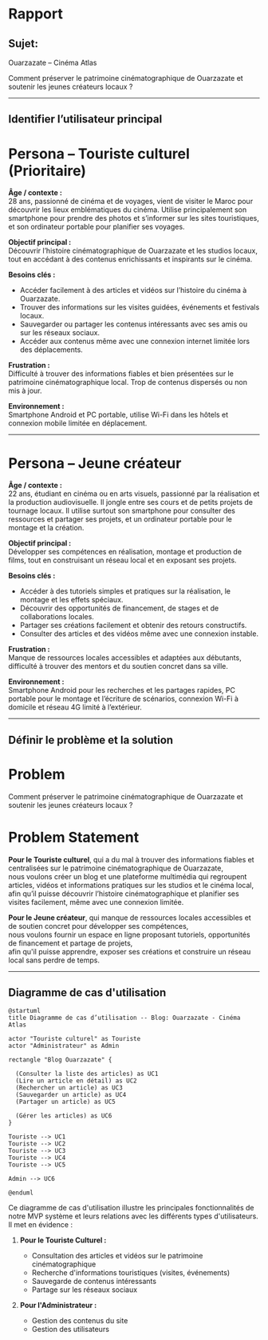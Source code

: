 # Rapport


## Sujet:
Ouarzazate – Cinéma Atlas

Comment préserver le patrimoine cinématographique de Ouarzazate et soutenir les jeunes créateurs locaux ?

--------------

## Identifier l’utilisateur principal

# Persona – Touriste culturel (Prioritaire)

**Âge / contexte :**  
28 ans, passionné de cinéma et de voyages, vient de visiter le Maroc pour découvrir les lieux emblématiques du cinéma. Utilise principalement son smartphone pour prendre des photos et s’informer sur les sites touristiques, et son ordinateur portable pour planifier ses voyages.

**Objectif principal :**  
Découvrir l’histoire cinématographique de Ouarzazate et les studios locaux, tout en accédant à des contenus enrichissants et inspirants sur le cinéma.

**Besoins clés :**  
- Accéder facilement à des articles et vidéos sur l’histoire du cinéma à Ouarzazate.  
- Trouver des informations sur les visites guidées, événements et festivals locaux.  
- Sauvegarder ou partager les contenus intéressants avec ses amis ou sur les réseaux sociaux.  
- Accéder aux contenus même avec une connexion internet limitée lors des déplacements.

**Frustration :**  
Difficulté à trouver des informations fiables et bien présentées sur le patrimoine cinématographique local. Trop de contenus dispersés ou non mis à jour.

**Environnement :**  
Smartphone Android et PC portable, utilise Wi-Fi dans les hôtels et connexion mobile limitée en déplacement.

----

# Persona – Jeune créateur

**Âge / contexte :**  
22 ans, étudiant en cinéma ou en arts visuels, passionné par la réalisation et la production audiovisuelle. Il jongle entre ses cours et de petits projets de tournage locaux. Il utilise surtout son smartphone pour consulter des ressources et partager ses projets, et un ordinateur portable pour le montage et la création.

**Objectif principal :**  
Développer ses compétences en réalisation, montage et production de films, tout en construisant un réseau local et en exposant ses projets.

**Besoins clés :**  
- Accéder à des tutoriels simples et pratiques sur la réalisation, le montage et les effets spéciaux.  
- Découvrir des opportunités de financement, de stages et de collaborations locales.  
- Partager ses créations facilement et obtenir des retours constructifs.  
- Consulter des articles et des vidéos même avec une connexion instable.

**Frustration :**  
Manque de ressources locales accessibles et adaptées aux débutants, difficulté à trouver des mentors et du soutien concret dans sa ville.

**Environnement :**  
Smartphone Android pour les recherches et les partages rapides, PC portable pour le montage et l’écriture de scénarios, connexion Wi-Fi à domicile et réseau 4G limité à l’extérieur.


-------------

## Définir le problème et la solution

# Problem 

Comment préserver le patrimoine cinématographique de Ouarzazate et soutenir les jeunes créateurs locaux ?

# Problem Statement

**Pour le Touriste culturel**, qui a du mal à trouver des informations fiables et centralisées sur le patrimoine cinématographique de Ouarzazate,  
nous voulons créer un blog et une plateforme multimédia qui regroupent articles, vidéos et informations pratiques sur les studios et le cinéma local,  
afin qu’il puisse découvrir l’histoire cinématographique et planifier ses visites facilement, même avec une connexion limitée.

**Pour le Jeune créateur**, qui manque de ressources locales accessibles et de soutien concret pour développer ses compétences,  
nous voulons fournir un espace en ligne proposant tutoriels, opportunités de financement et partage de projets,  
afin qu'il puisse apprendre, exposer ses créations et construire un réseau local sans perdre de temps.

-------------

## Diagramme de cas d'utilisation

```
@startuml
title Diagramme de cas d’utilisation -- Blog: Ouarzazate - Cinéma Atlas

actor "Touriste culturel" as Touriste
actor "Administrateur" as Admin

rectangle "Blog Ouarzazate" {
  
  (Consulter la liste des articles) as UC1
  (Lire un article en détail) as UC2
  (Rechercher un article) as UC3
  (Sauvegarder un article) as UC4
  (Partager un article) as UC5
  
  (Gérer les articles) as UC6
}

Touriste --> UC1
Touriste --> UC2
Touriste --> UC3
Touriste --> UC4
Touriste --> UC5

Admin --> UC6

@enduml
```


Ce diagramme de cas d'utilisation illustre les principales fonctionnalités de notre MVP système et leurs relations avec les différents types d'utilisateurs. Il met en évidence :

1. **Pour le Touriste Culturel :**
   - Consultation des articles et vidéos sur le patrimoine cinématographique
   - Recherche d'informations touristiques (visites, événements)
   - Sauvegarde de contenus intéressants
   - Partage sur les réseaux sociaux

2. **Pour l'Administrateur :**
   - Gestion des contenus du site
   - Gestion des utilisateurs
